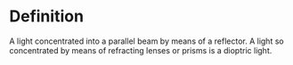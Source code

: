 # Definition

A light concentrated into a parallel beam by means of a reflector. A
light so concentrated by means of refracting lenses or prisms is a
dioptric light.
